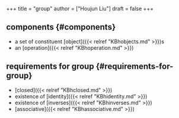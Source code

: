 +++
title = "group"
author = ["Houjun Liu"]
draft = false
+++

## components {#components}

-   a set of constituent [object]({{< relref "KBhobjects.md" >}})s
-   an [operation]({{< relref "KBhoperation.md" >}})


## requirements for group {#requirements-for-group}

-   [closed]({{< relref "KBhclosed.md" >}})
-   existence of [identity]({{< relref "KBhidentity.md" >}})
-   existence of [inverses]({{< relref "KBhinverses.md" >}})
-   [associative]({{< relref "KBhassociative.md" >}})